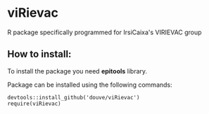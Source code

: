 # viRievac
R package specifically programmed for IrsiCaixa's VIRIEVAC group

## How to install:
To install the package you need **epitools** library. 

Package can be installed using the following commands:
```
devtools::install_github('douve/viRievac')
require(viRievac)
```
